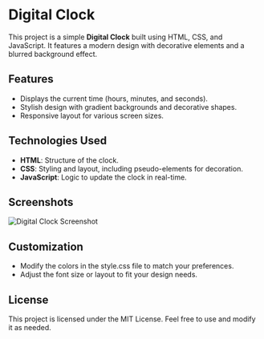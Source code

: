 # Digital Clock

This project is a simple **Digital Clock** built using HTML, CSS, and JavaScript. It features a modern design with decorative elements and a blurred background effect.

## Features
- Displays the current time (hours, minutes, and seconds).
- Stylish design with gradient backgrounds and decorative shapes.
- Responsive layout for various screen sizes.

## Technologies Used
- **HTML**: Structure of the clock.
- **CSS**: Styling and layout, including pseudo-elements for decoration.
- **JavaScript**: Logic to update the clock in real-time.

## Screenshots
![Digital Clock Screenshot](image/screenshort.png)

## Customization
- Modify the colors in the style.css file to match your preferences.
- Adjust the font size or layout to fit your design needs.

## License
This project is licensed under the MIT License. Feel free to use and modify it as needed.